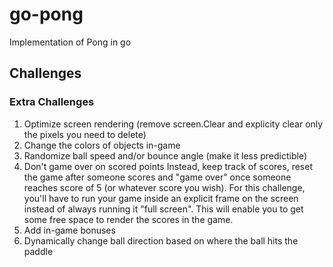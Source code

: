# go-pong
Implementation of Pong in go

## Challenges
### Extra Challenges

1. Optimize screen rendering
   (remove screen.Clear and explicity clear only the pixels you need to delete)
2. Change the colors of objects in-game
3. Randomize ball speed and/or bounce angle
   (make it less predictible)
4. Don't game over on scored points
   Instead, keep track of scores,
   reset the game after someone scores and "game over"
   once someone reaches score of 5 (or whatever score you wish).
   For this challenge, you'll have to run your game inside an
   explicit frame on the screen instead of always running it "full screen".
   This will enable you to get some free space to render the scores in the game.
5. Add in-game bonuses
6. Dynamically change ball direction based on where the ball hits the paddle
